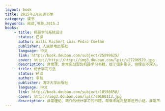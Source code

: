 ```yaml
---
layout: book
title: 2015年2月阅读书单
category: 读书
keywords: 阅读,书单,2015.2
books: 
    - title: 机器学习系统设计
      status: 已读
      author: Willi Richert Luis Pedro Coelho
      publisher: 人民邮电出版社
      language: 中文
      link: http://book.douban.com/subject/25899625/
      cover: http://http://http://img3.douban.com/lpic/s27296520.jpg
      description: 非常薄、非常实战型的机器学习书籍，给了很多例子，但理论不深入。
    - title: 统计学习方法
      status: 已读
      author: 李航
      publisher: 清华大学出版社
      language: 中文
      link: http://book.douban.com/subject/10590856/
      cover: http://img3.douban.com/lpic/s9108113.jpg
      description: 非常理论、简介的统计学习的书籍，每章末尾对整章进行小结，非常不错，书末尾也对各类算法进行了总结，适合面试前翻阅学习，推荐推荐！
---
```

